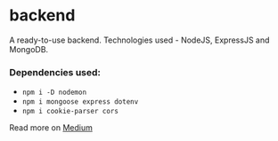 # backend
A ready-to-use backend.
Technologies used - NodeJS, ExpressJS and MongoDB.
</br>
<h3>Dependencies used:</h3>
</hr>
<ul>
 <li><code>npm i -D nodemon</code></li> 
<li><code>npm i mongoose express dotenv</code></li>
<li><code>npm i cookie-parser cors</code></li>
</ul>



Read more on <a href="https://medium.com/@Rushabh_/building-a-scalable-backend-198b74be5cb9">Medium</a>
